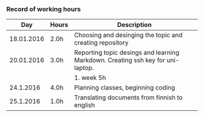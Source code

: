 ### Record of working hours
Day | Hours | Description
--------------- | ----- | ------
18.01.2016 | 2.0h | Choosing and desinging the topic and creating repository
20.01.2016 | 3.0h | Reporting topic desings and learning Markdown. Creating ssh key for uni-laptop.
           |      | 1. week 5h
24.1.2016  | 4.0h | Planning classes, beginning coding
25.1.2016  | 1.0h | Translating documents from finnish to english 
